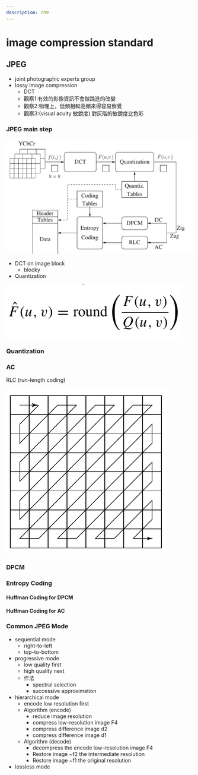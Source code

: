 ```yaml
---
description: ch9
---
```


# image compression standard

## JPEG

* joint photographic experts group
* lossy image compression
  * DCT
  * 觀察1:有效的影像資訊不會做跳進的改變
  * 觀察2:物理上，低頻相較高頻來得容易察覺
  * 觀察3:\(visual acuity 敏銳度\) 對灰階的敏銳度比色彩

### JPEG main step



![JPEG encoder](../.gitbook/assets/image%20%2839%29.png)

* DCT on image block
  * blocky
* Quantization

![](../.gitbook/assets/image%20%285%29.png)

### Quantization

### AC

RLC \(run-length coding\)

![](../.gitbook/assets/image%20%2827%29.png)

### DPCM

### Entropy Coding

#### Huffman Coding for DPCM

#### Huffman Coding for AC



### Common JPEG Mode

* sequential mode
  * right-to-left
  * top-to-bottom
* progressive mode
  * low quality first
  * high quality next
  * 作法
    * spectral selection
    * successive approximation
* hierarchical mode
  * encode low resolution first
  * Algorithm \(encode\)
    * reduce image resolution
    * compress low-resolution image F4
    * compress difference image d2
    * compress difference image d1
  * Algorithm \(decode\)
    * decompress the encode low-resolution image F4
    * Restore image ~f2 the intermediate  resolution
    * Restore image ~f1 the original resolution
* lossless mode

